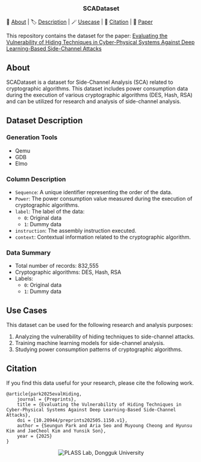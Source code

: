 <h3 align="center"><strong>SCADataset</strong></h3>

<p align="left">
  🪪&nbsp;<a href="#about">About</a>
  | 🏷️&nbsp;<a href="#dataset-description">Description</a>
  | 🪄&nbsp;<a href="#use-cases">Usecase</a>
  | 🔗&nbsp;<a href="#citation">Citation</a>
  | 📝&nbsp;<a href="https://www.preprints.org/manuscript/202505.1150/v1" target="_blank">Paper</a>
</p>

This repository contains the dataset for the paper:
<a href="https://www.preprints.org/manuscript/202505.1150/v1" target="_blank">Evaluating the Vulnerability of Hiding Techniques in Cyber-Physical Systems Against Deep Learning-Based Side-Channel Attacks</a>

## About
SCADataset is a dataset for Side-Channel Analysis (SCA) related to cryptographic algorithms. This dataset includes power consumption data during the execution of various cryptographic algorithms (DES, Hash, RSA) and can be utilized for research and analysis of side-channel analysis.

## Dataset Description
### Generation Tools
- Qemu
- GDB
- Elmo

### Column Description
- `Sequence`: A unique identifier representing the order of the data.
- `Power`: The power consumption value measured during the execution of cryptographic algorithms.
- `label`: The label of the data:
  - `0`: Original data
  - `1`: Dummy data
- `instruction`: The assembly instruction executed.
- `context`: Contextual information related to the cryptographic algorithm.

### Data Summary
- Total number of records: 832,555
- Cryptographic algorithms: DES, Hash, RSA
- Labels:
    - `0`: Original data
    - `1`: Dummy data

## Use Cases
This dataset can be used for the following research and analysis purposes:
1. Analyzing the vulnerability of hiding techniques to side-channel attacks.
2. Training machine learning models for side-channel analysis.
3. Studying power consumption patterns of cryptographic algorithms.

## Citation
If you find this data useful for your research, please cite the following work.
```
@article{park2025evalHiding,
	journal = {Preprints},
	title = {Evaluating the Vulnerability of Hiding Techniques in Cyber-Physical Systems Against Deep Learning-Based Side-Channel Attacks},
	doi = {10.20944/preprints202505.1150.v1},
	author = {Seungun Park and Aria Seo and Muyoung Cheong and Hyunsu Kim and JaeCheol Kim and Yunsik Son},
	year = {2025}
}
```

<p align="center">
  <picture>
    <img alt="PLASS Lab, Dongguk University" src="https://lh6.googleusercontent.com/Bth02qugwaCLvUxCRuzlDeSjInFbMwIYLdOyWz3TiRmACFS40wf2NIPPaI6KVmDwPuT93A=w16383">
  </picture>
</p>
